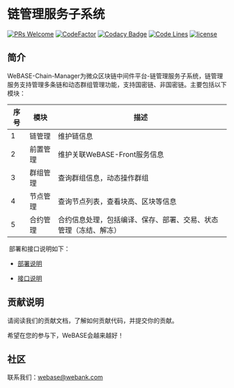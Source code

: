 # 链管理服务子系统
[![PRs Welcome](https://img.shields.io/badge/PRs-welcome-brightgreen.svg?style=flat-square)](https://webasedoc.readthedocs.io/zh_CN/latest/docs/WeBASE/CONTRIBUTING.html)
[![CodeFactor](https://www.codefactor.io/repository/github/webankfintech/WeBASE-Chain-Manager/badge)](https://www.codefactor.io/repository/github/webankfintech/WeBASE-Chain-Manager)
[![Codacy Badge](https://api.codacy.com/project/badge/Grade/92c4a706a51d4ad5a6a0387233d4650e)](https://www.codacy.com/gh/WeBankFinTech/WeBASE-Chain-Manager?utm_source=github.com&amp;utm_medium=referral&amp;utm_content=WeBankFinTech/WeBASE-Chain-Manager&amp;utm_campaign=Badge_Grade)
[![Code Lines](https://tokei.rs/b1/github/WeBankFinTech/WeBASE-Chain-Manager?category=code)](https://github.com/WeBankFinTech/WeBASE-Chain-Manager)
[![license](http://img.shields.io/badge/license-Apache%20v2-blue.svg)](http://www.apache.org/licenses/)


## 简介
​	WeBASE-Chain-Manager为微众区块链中间件平台-链管理服务子系统，链管理服务支持管理多条链和动态群组管理功能，支持国密链、非国密链。主要包括以下模块：

| 序号 | 模块     | 描述                                                         |
| ---- | -------- | ------------------------------------------------------------ |
| 1    | 链管理   | 维护链信息                                                   |
| 2    | 前置管理 | 维护关联WeBASE-Front服务信息                                 |
| 3    | 群组管理 | 查询群组信息，动态操作群组                                   |
| 4    | 节点管理 | 查询节点列表，查看块高、区块等信息                           |
| 5    | 合约管理 | 合约信息处理，包括编译、保存、部署、交易、状态管理（冻结、解冻） |

​	部署和接口说明如下：

- [部署说明](./install.md)

- [接口说明](./interface.md)

## 贡献说明
请阅读我们的贡献文档，了解如何贡献代码，并提交你的贡献。

希望在您的参与下，WeBASE会越来越好！

## 社区
联系我们：webase@webank.com

